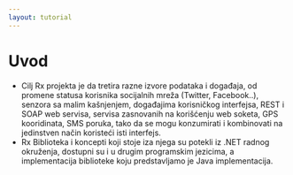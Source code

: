 ```yaml
---
layout: tutorial
---
```



# Uvod

 - Cilj Rx projekta je da tretira razne izvore podataka i događaja, od promene statusa korisnika socijalnih mreža (Twitter, Facebook..), senzora sa malim kašnjenjem, događajima korisničkog interfejsa, REST i SOAP web servisa, servisa zasnovanih na korišćenju web soketa, GPS kooridinata, SMS poruka, tako da se mogu konzumirati i kombinovati na jedinstven način koristeći isti interfejs.
 - Rx Biblioteka i koncepti koji stoje iza njega su potekli iz .NET radnog okruženja, dostupni su i u drugim programskim jezicima, a implementacija biblioteke koju predstavljamo je Java implementacija.


